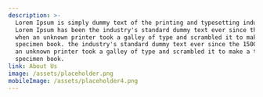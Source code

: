 ```yaml
---
description: >-
  Lorem Ipsum is simply dummy text of the printing and typesetting industry.
  Lorem Ipsum has been the industry's standard dummy text ever since the 1500s,
  when an unknown printer took a galley of type and scrambled it to make a type
  specimen book. the industry's standard dummy text ever since the 1500s, when
  an unknown printer took a galley of type and scrambled it to make a type
  specimen book. 
link: About Us
image: /assets/placeholder.png
mobileImage: /assets/placeholder4.png
---
```


